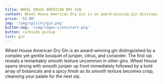 ```yaml
---
title: WHEEL HOUSE AMERICAN DRY GIN
content: Wheel House American Dry Gin is an award-winning gin distinguished by a complex yet gentile bouquet of juniper, citrus, and coriander. The first sip reveals a remarkably smooth texture uncommon in other gins. Wheel House opens strong with smooth juniper up front immediately followed by a bold array of botanicals and a spicy finish as its smooth texture becomes crisp, cleansing your palate for the next sip.
price: '32.00'
img: '/img/spirits/gin.png'
button-img: '/img/logos-icons/cart.png'
button: curbside pickup
list: gin
---
```

Wheel House American Dry Gin is an award-winning gin distinguished by a complex yet gentile bouquet of juniper, citrus, and coriander. The first sip reveals a remarkably smooth texture uncommon in other gins. Wheel House opens strong with smooth juniper up front immediately followed by a bold array of botanicals and a spicy finish as its smooth texture becomes crisp, cleansing your palate for the next sip.